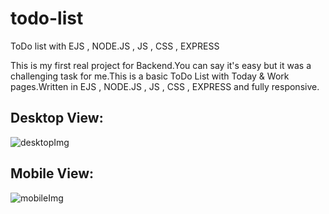 # todo-list
ToDo list with EJS , NODE.JS , JS , CSS , EXPRESS

This is my first real project for Backend.You can say it's easy but it was a challenging task for me.This is a basic ToDo List with Today & Work pages.Written in EJS , NODE.JS , JS , CSS , EXPRESS and fully responsive.

Desktop View:
------------------

![desktopImg](https://github.com/kaantpcc/todo-list/assets/118486891/d92dfd63-9bf6-4087-bf9b-e7414d002eb6)

Mobile View:
------------------

![mobileImg](https://github.com/kaantpcc/todo-list/assets/118486891/c2cdc994-a191-4528-be32-4a4e789b4667)


